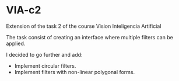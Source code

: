 # VIA-c2
Extension of the task 2 of the course Vision Inteligencia Artificial

The task consist of creating an interface where multiple filters can be applied.

I decided to go further and add:

- Implement circular filters.
- Implement filters with non-linear polygonal forms.

